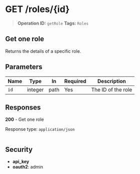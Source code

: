 # GET /roles/{id}

> **Operation ID:** `getRole`
> **Tags:** `Roles`

## Get one role

Returns the details of a specific role.

## Parameters

| Name | Type | In | Required | Description |
|------|------|-------|----------|-------------|
| `id` | integer | path | Yes | The ID of the role |

## Responses

**200** - Get one role

Response type: `application/json`

```

```


## Security

- **api_key**
- **oauth2**: admin